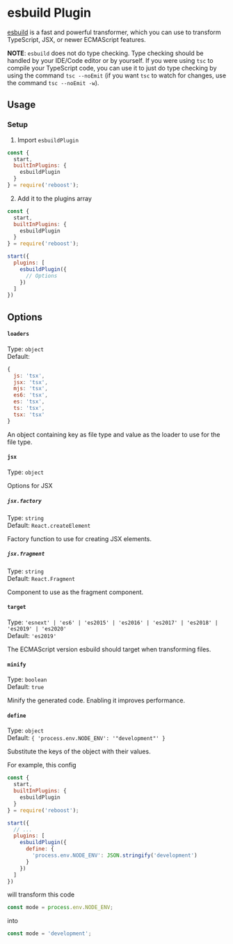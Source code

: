 # esbuild Plugin
[esbuild](https://github.com/evanw/esbuild) is a fast and powerful transformer,
which you can use to transform TypeScript, JSX, or newer ECMAScript features.

**NOTE**: `esbuild` does not do type checking. Type checking should be handled
by your IDE/Code editor or by yourself. If you were using `tsc` to compile your
TypeScript code, you can use it to just do type checking by using the command
`tsc --noEmit` (if you want `tsc` to watch for changes, use the command `tsc --noEmit -w`).

## Usage
### Setup
1. Import `esbuildPlugin`
```js
const {
  start,
  builtInPlugins: {
    esbuildPlugin
  }
} = require('reboost');
```
2. Add it to the plugins array
```js
const {
  start,
  builtInPlugins: {
    esbuildPlugin
  }
} = require('reboost');

start({
  plugins: [
    esbuildPlugin({
      // Options
    })
  ]
})
```

## Options
#### `loaders`
Type: `object`\
Default:
```js
{
  js: 'tsx',
  jsx: 'tsx',
  mjs: 'tsx',
  es6: 'tsx',
  es: 'tsx',
  ts: 'tsx',
  tsx: 'tsx'
}
```

An object containing key as file type and value as the loader to use for the file type.

#### `jsx`
Type: `object`

Options for JSX

##### `jsx.factory`
Type: `string`\
Default: `React.createElement`

Factory function to use for creating JSX elements.

##### `jsx.fragment`
Type: `string`\
Default: `React.Fragment`

Component to use as the fragment component.

#### `target`
Type: `'esnext' | 'es6' | 'es2015' | 'es2016' | 'es2017' | 'es2018' | 'es2019' | 'es2020'`\
Default: `'es2019'`

The ECMAScript version esbuild should target when transforming files.

#### `minify`
Type: `boolean`\
Default: `true`

Minify the generated code. Enabling it improves performance.

#### `define`
Type: `object`\
Default: `{ 'process.env.NODE_ENV': '"development"' }`

Substitute the keys of the object with their values.

For example, this config
```js
const {
  start,
  builtInPlugins: {
    esbuildPlugin
  }
} = require('reboost');

start({
  // ...
  plugins: [
    esbuildPlugin({
      define: {
        'process.env.NODE_ENV': JSON.stringify('development')
      }
    })
  ]
})
```
will transform this code
```js
const mode = process.env.NODE_ENV;
```
into
```js
const mode = 'development';
```
